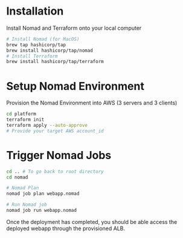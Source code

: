 # Installation 
Install Nomad and Terraform onto your local computer
```bash
# Install Nomad (for MacOS)
brew tap hashicorp/tap
brew install hashicorp/tap/nomad
# Install Terraform
brew install hashicorp/tap/terraform
```

# Setup Nomad Environment
Provision the Nomad Environment into AWS (3 servers and 3 clients)
```bash
cd platform
terraform init 
terraform apply --auto-approve 
# Provide your target AWS account_id
```

# Trigger Nomad Jobs
```bash
cd .. # To go back to root directory 
cd nomad

# Nomad Plan
nomad job plan webapp.nomad

# Run Nomad job
nomad job run webapp.nomad
```

Once the deployment has completed, you should be able access the deployed webapp through the provisioned ALB.